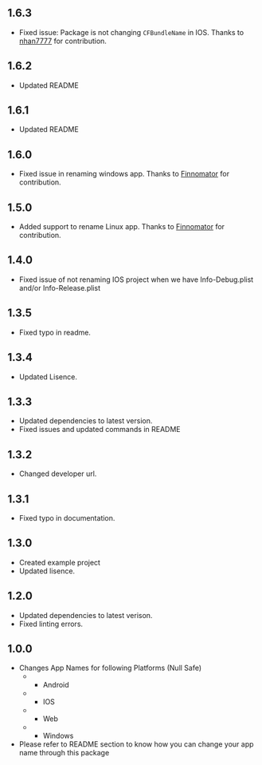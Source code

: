 ## 1.6.3

* Fixed issue: Package is not changing `CFBundleName` in IOS. Thanks to [nhan7777](https://github.com/nhan7777 "nhan7777") for contribution.

## 1.6.2

* Updated README

## 1.6.1

* Updated README

## 1.6.0

* Fixed issue in renaming windows app. Thanks to [Finnomator](https://github.com/Finnomator) for contribution.

## 1.5.0

* Added support to rename Linux app. Thanks to [Finnomator](https://github.com/Finnomator) for contribution.

## 1.4.0

* Fixed issue of not renaming IOS project when we have Info-Debug.plist and/or Info-Release.plist

## 1.3.5

* Fixed typo in readme.

## 1.3.4

* Updated Lisence.

## 1.3.3

* Updated dependencies to latest version.
* Fixed issues and updated commands in README

## 1.3.2

* Changed developer url.

## 1.3.1

* Fixed typo in documentation.

## 1.3.0

* Created example project
* Updated lisence.

## 1.2.0

* Updated dependencies to latest verison.
* Fixed linting errors.

## 1.0.0

* Changes App Names for following Platforms (Null Safe)
  * - Android
  * - IOS
  * - Web
  * - Windows
* Please refer to README section to know how you can change your app name through this package
